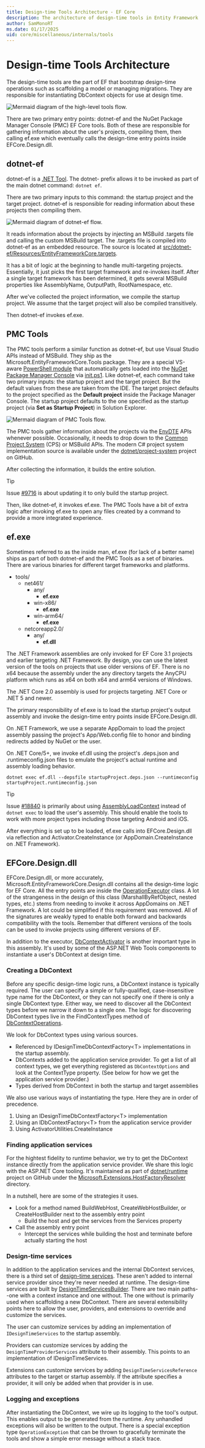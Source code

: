 ```yaml
---
title: Design-time Tools Architecture - EF Core
description: The architecture of design-time tools in Entity Framework Core
author: SamMonoRT
ms.date: 01/17/2025
uid: core/miscellaneous/internals/tools
---
```

# Design-time Tools Architecture

The design-time tools are the part of EF that bootstrap design-time operations such as scaffolding a model or managing migrations. They are responsible for instantiating DbContext objects for use at design time.

![Mermaid diagram of the high-level tools flow.](diagrams/tools-overview.png)

There are two primary entry points: dotnet-ef and the NuGet Package Manager Console (PMC) EF Core tools. Both of these are responsible for gathering information about the user's projects, compiling them, then calling ef.exe which eventually calls the design-time entry points inside EFCore.Design.dll.

## dotnet-ef

dotnet-ef is a [.NET Tool](/dotnet/core/tools/global-tools-how-to-create). The dotnet- prefix allows it to be invoked as part of the main dotnet command: `dotnet ef`.

There are two primary inputs to this command: the startup project and the target project. dotnet-ef is responsible for reading information about these projects then compiling them.

![Mermaid diagram of dotnet-ef flow.](diagrams/tools-cli.png)

It reads information about the projects by injecting an MSBuild .targets file and calling the custom MSBuild target. The .targets file is compiled into dotnet-ef as an embedded resource. The source is located at [src/dotnet-ef/Resources/EntityFrameworkCore.targets](https://github.com/dotnet/efcore/blob/main/src/dotnet-ef/Resources/EntityFrameworkCore.targets).

It has a bit of logic at the beginning to handle multi-targeting projects. Essentially, it just picks the first target framework and re-invokes itself. After a single target framework has been determined, it gets several MSBuild properties like AssemblyName, OutputPath, RootNamespace, etc.

After we've collected the project information, we compile the startup project. We assume that the target project will also be compiled transitively.

Then dotnet-ef invokes ef.exe.

## PMC Tools

The PMC tools perform a similar function as dotnet-ef, but use Visual Studio APIs instead of MSBuild. They ship as the Microsoft.EntityFrameworkCore.Tools package. They are a special VS-aware [PowerShell module](/powershell/scripting/developer/module/writing-a-windows-powershell-module) that automatically gets loaded into the [NuGet Package Manager Console](/nuget/consume-packages/install-use-packages-powershell) via [init.ps1](https://github.com/dotnet/efcore/blob/main/src/EFCore.Tools/tools/init.ps1). Like dotnet-ef, each command take two primary inputs: the startup project and the target project. But the default values from these are taken from the IDE. The target project defaults to the project specified as the **Default project** inside the Package Manager Console. The startup project defaults to the one specified as the startup project (via **Set as Startup Project**) in Solution Explorer.

![Mermaid diagram of PMC Tools flow.](diagrams/tools-pmc.png)

The PMC tools gather information about the projects via the [EnvDTE](/dotnet/api/envdte.dte) APIs whenever possible. Occasionally, it needs to drop down to the [Common Project System](https://github.com/microsoft/VSProjectSystem) (CPS) or MSBuild APIs. The modern C# project system implementation source is available under the [dotnet/project-system](https://github.com/dotnet/project-system) project on GitHub.

After collecting the information, it builds the entire solution.

> [!TIP]
> Issue [#9716](https://github.com/dotnet/efcore/issues/9716) is about updating it to only build the startup project.

Then, like dotnet-ef, it invokes ef.exe. The PMC Tools have a bit of extra logic after invoking ef.exe to open any files created by a command to provide a more integrated experience.

## ef.exe

Sometimes referred to as the inside man, ef.exe (for lack of a better name) ships as part of both dotnet-ef and the PMC Tools as a set of binaries. There are various binaries for different target frameworks and platforms.

* tools/
  * net461/
    * any/
      * **ef.exe**
    * win-x86/
      * **ef.exe**
    * win-arm64/
      * **ef.exe**
  * netcoreapp2.0/
    * any/
      * **ef.dll**

The .NET Framework assemblies are only invoked for EF Core 3.1 projects and earlier targeting .NET Framework. By design, you can use the latest version of the tools on projects that use older versions of EF. There is no x64 because the assembly under the any directory targets the AnyCPU platform which runs as x64 on both x64 and arm64 versions of Windows.

The .NET Core 2.0 assembly is used for projects targeting .NET Core or .NET 5 and newer.

The primary responsibility of ef.exe is to load the startup project's output assembly and invoke the design-time entry points inside EFCore.Design.dll.

On .NET Framework, we use a separate AppDomain to load the project assembly passing the project's App/Web.config file to honor and binding redirects added by NuGet or the user.

On .NET Core/5+, we invoke ef.dll using the project's .deps.json and .runtimeconfig.json files to emulate the project's actual runtime and assembly loading behavior.

```dotnetcli
dotnet exec ef.dll --depsfile startupProject.deps.json --runtimeconfig startupProject.runtimeconfig.json
```

> [!TIP]
> Issue [#18840](https://github.com/dotnet/efcore/issues/18840) is primarily about using [AssemblyLoadContext](/dotnet/core/dependency-loading/understanding-assemblyloadcontext) instead of `dotnet exec` to load the user's assembly. This should enable the tools to work with more project types including those targeting Android and iOS.

After everything is set up to be loaded, ef.exe calls into EFCore.Design.dll via reflection and Activator.CreateInstance (or AppDomain.CreateInstance on .NET Framework).

## EFCore.Design.dll

EFCore.Design.dll, or more accurately, Microsoft.EntityFrameworkCore.Design.dll contains all the design-time logic for EF Core. All the entry points are inside the [OperationExecutor](https://github.com/dotnet/efcore/blob/main/src/EFCore.Design/Design/OperationExecutor.cs) class. A lot of the strangeness in the design of this class (MarshallByRefObject, nested types, etc.) stems from needing to invoke it across AppDomains on .NET Framework. A lot could be simplified if this requirement was removed. All of the signatures are weakly typed to enable both forward and backwards compatibility with the tools. Remember that different versions of the tools can be used to invoke projects using different versions of EF.

In addition to the executor, [DbContextActivator](https://github.com/dotnet/efcore/blob/main/src/EFCore.Design/Design/DbContextActivator.cs) is another important type in this assembly. It's used by some of the ASP.NET Web Tools components to instantiate a user's DbContext at design time.

### Creating a DbContext

Before any specific design-time logic runs, a DbContext instance is typically required. The user can specify a simple or fully-qualified, case-insensitive type name for the DbContext, or they can not specify one if there is only a single DbContext type. Either way, we need to discover all the DbContext types before we narrow it down to a single one. The logic for discovering DbContext types live in the FindContextTypes method of [DbContextOperations](https://github.com/dotnet/efcore/blob/main/src/EFCore.Design/Design/Internal/DbContextOperations.cs).

We look for DbContext types using various sources.

* Referenced by IDesignTimeDbContextFactory\<T> implementations in the startup assembly.
* DbContexts added to the application service provider. To get a list of all context types, we get everything registered as `DbContextOptions` and look at the ContextType property. (See below for how we get the application service provider.)
* Types derived from DbContext in both the startup and target assemblies

We also use various ways of instantiating the type. Here they are in order of precedence.

1. Using an IDesignTimeDbContextFactory\<T> implementation
2. Using an IDbContextFactory\<T> from the application service provider
3. Using ActivatorUtilities.CreateInstance

### Finding application services

For the hightest fidelity to runtime behavior, we try to get the DbContext instance directly from the application service provider. We share this logic with the ASP.NET Core tooling. It's maintained as part of [dotnet/runtime](https://github.com/dotnet/runtime) project on GitHub under the [Microsoft.Extensions.HostFactoryResolver](https://github.com/dotnet/runtime/tree/main/src/libraries/Microsoft.Extensions.HostFactoryResolver) directory.

In a nutshell, here are some of the strategies it uses.

* Look for a method named BuildWebHost, CreateWebHostBuilder, or CreateHostBuilder next to the assembly entry point
  * Build the host and get the services from the Services property
* Call the assembly entry point
  * Intercept the services while building the host and terminate before actually starting the host

### Design-time services

In addition to the application services and the internal DbContext services, there is a third set of [design-time services](xref:core/cli/services). These aren't added to internal service provider since they're never needed at runtime. The design-time services are built by [DesignTimeServicesBuilder](https://github.com/dotnet/efcore/blob/main/src/EFCore.Design/Design/Internal/DesignTimeServicesBuilder.cs). There are two main paths--one with a context instance and one without. The one without is primarily used when scaffolding a new DbContext. There are several extensibility points here to allow the user, providers, and extensions to override and customize the services.

The user can customize services by adding an implementation of `IDesignTimeServices` to the startup assembly.

Providers can customize services by adding the `DesignTimeProviderServices` attribute to their assembly. This points to an implementation of IDesignTimeServices.

Extensions can customize services by adding `DesignTimeServicesReference` attributes to the target or startup assembly. If the attribute specifies a provider, it will only be added when that provider is in use.

### Logging and exceptions

After instantiating the DbContext, we wire up its logging to the tool's output. This enables output to be generated from the runtime. Any unhandled exceptions will also be written to the output. There is a special exception type `OperationException` that can be thrown to gracefully terminate the tools and show a simple error message without a stack trace.
